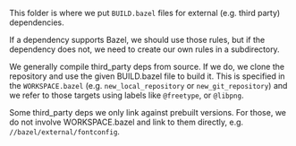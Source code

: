 This folder is where we put `BUILD.bazel` files for external (e.g. third party) dependencies.

If a dependency supports Bazel, we should use those rules, but if the dependency does not, we
need to create our own rules in a subdirectory.

We generally compile third_party deps from source. If we do, we clone the repository and use
the given BUILD.bazel file to build it. This is specified in the `WORKSPACE.bazel` (e.g. 
`new_local_repository` or `new_git_repository`) and we refer to those targets using labels like
`@freetype`, or `@libpng`.

Some third_party deps we only link against prebuilt versions. For those, we do not involve
WORKSPACE.bazel and link to them directly, e.g. `//bazel/external/fontconfig`.
